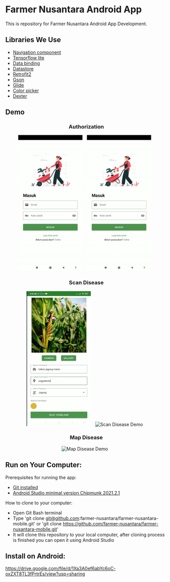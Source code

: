 # Farmer Nusantara Android App

This is repository for Farmer Nusantara Android App Development. 

## Libraries We Use
- [Navigation component](https://developer.android.com/guide/navigation)
- [Tensorflow lite](https://www.tensorflow.org/lite/android)
- [Data binding](https://developer.android.com/topic/libraries/data-binding)
- [Datastore](https://developer.android.com/topic/libraries/architecture/datastore)
- [Retrofit2](https://github.com/square/retrofit)
- [Gson](https://github.com/google/gson)
- [Glide](https://github.com/bumptech/glide)
- [Color picker](https://github.com/yukuku/ambilwarna)
- [Dexter](https://github.com/Karumi/Dexter)

## Demo    
<h3 align="center"> Authorization </h3>
<p align="center">
    <img src="assets/daftar.gif"
        alt="Register Demo"    
        style="margin-right: 10px;"    
        width="200" />
    <img src="assets/masuk.gif"
        alt="Login Demo"    
        style="margin-right: 10px;"    
        width="200" />
</p>

<h3 align="center"> Scan Disease </h3>
<p align="center">
    <img src="assets/create_farmland.png"
        alt="Create Farmland"    
        style="margin-right: 10px;"    
        width="200" />
    <img src="assets/scan.gif"
        alt="Scan Disease Demo"    
        style="margin-right: 10px;"    
        width="200" />
</p>

<h3 align="center"> Map Disease </h3>
<p align="center">
    <img src="assets/map.gif"
        alt="Map Disease Demo"    
        style="margin-right: 10px;"    
        width="200" />
</p>

## Run on Your Computer: 
Prerequisites for running the app:
- [Git installed](https://git-scm.com/downloads)
- [Android Studio minimal version Chipmunk 2021.2.1](https://developer.android.com/studio/archive?hl=en)

How to clone to your computer:
- Open Git Bash terminal
- Type 'git clone git@github.com:farmer-nusantara/farmer-nusantara-mobile.git' or 'git clone https://github.com/farmer-nusantara/farmer-nusantara-mobile.git'
- It will clone this repository to your local computer, after cloning process is finished you can open it using Android Studio

## Install on Android: 
https://drive.google.com/file/d/1Xa3A0ef6abYc6oC-oxZXT8TL3fPrtrEs/view?usp=sharing
